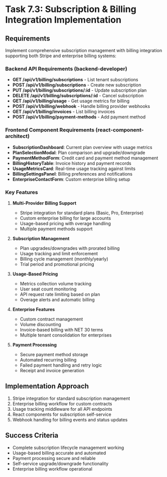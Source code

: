 # Task 7.3: Subscription & Billing Integration Implementation

## Requirements
Implement comprehensive subscription management with billing integration supporting both Stripe and enterprise billing systems:

### Backend API Requirements (backend-developer)
- **GET /api/v1/billing/subscriptions** - List tenant subscriptions
- **POST /api/v1/billing/subscriptions** - Create new subscription
- **PUT /api/v1/billing/subscriptions/:id** - Update subscription plan
- **DELETE /api/v1/billing/subscriptions/:id** - Cancel subscription
- **GET /api/v1/billing/usage** - Get usage metrics for billing
- **POST /api/v1/billing/webhook** - Handle billing provider webhooks
- **GET /api/v1/billing/invoices** - List billing invoices
- **POST /api/v1/billing/payment-methods** - Add payment method

### Frontend Component Requirements (react-component-architect)
- **SubscriptionDashboard**: Current plan overview with usage metrics
- **PlanSelectionModal**: Plan comparison and upgrade/downgrade
- **PaymentMethodForm**: Credit card and payment method management
- **BillingHistoryTable**: Invoice history and payment records
- **UsageMetricsCard**: Real-time usage tracking against limits
- **BillingSettingsPanel**: Billing preferences and notifications
- **EnterpriseContactForm**: Custom enterprise billing setup

### Key Features
1. **Multi-Provider Billing Support**
   - Stripe integration for standard plans (Basic, Pro, Enterprise)
   - Custom enterprise billing for large accounts
   - Usage-based pricing with overage handling
   - Multiple payment methods support

2. **Subscription Management**
   - Plan upgrades/downgrades with prorated billing
   - Usage tracking and limit enforcement
   - Billing cycle management (monthly/yearly)
   - Trial period and promotional pricing

3. **Usage-Based Pricing**
   - Metrics collection volume tracking
   - User seat count monitoring
   - API request rate limiting based on plan
   - Overage alerts and automatic billing

4. **Enterprise Features**
   - Custom contract management
   - Volume discounting
   - Invoice-based billing with NET 30 terms
   - Multiple tenant consolidation for enterprises

5. **Payment Processing**
   - Secure payment method storage
   - Automated recurring billing
   - Failed payment handling and retry logic
   - Receipt and invoice generation

## Implementation Approach
1. Stripe integration for standard subscription management
2. Enterprise billing workflow for custom contracts
3. Usage tracking middleware for all API endpoints
4. React components for subscription self-service
5. Webhook handling for billing events and status updates

## Success Criteria
- Complete subscription lifecycle management working
- Usage-based billing accurate and automated
- Payment processing secure and reliable
- Self-service upgrade/downgrade functionality
- Enterprise billing workflow operational